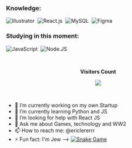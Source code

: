 
### Knowledge:
![Illustrator](https://img.shields.io/badge/-Illustrator-0D1117?style=for-the-badge&logo=Illustrator&logoColor=1572B6&labelColor=0D1117)&nbsp;
![React.js](https://img.shields.io/badge/-react-0D1117?style=for-the-badge&logo=react&labelColor=0D1117)&nbsp;
![MySQL](https://img.shields.io/badge/-mysql-0D1117?style=for-the-badge&logo=mysql&labelColor=0D1117)&nbsp;
![Figma](https://img.shields.io/badge/-figma-0D1117?style=for-the-badge&logo=figma&labelColor=0D1117)&nbsp;
  
### Studying in this moment:
![JavaScript](https://img.shields.io/badge/-JavaScript-0D1117?style=for-the-badge&logo=javascript&labelColor=0D1117&textColor=0D1117)&nbsp;
![Node.JS](https://img.shields.io/badge/-Node.JS-0D1117?style=for-the-badge&logo=node.js&labelColor=0D1117&textColor=0D1117)&nbsp;

  <div align="center">
<br><p align="centre"><b>Visitors Count</b></p>  
<p align="center"><img align="center" src="https://profile-counter.glitch.me/{EricLerer}/count.svg" /></p> 
<br></div>

- 🔭 I’m currently working on my own Startup
- 🌱 I’m currently learning Python and JS
- 🤔 I’m looking for help with React JS
- 💬 Ask me about Games, technology and WW2
- 📫 How to reach me: @ericlererrr
- ⚡ Fun fact: I'm Jew
-->
[![Snake Game](https://github.com/EricLerer/Ericlerer/actions/workflows/blank.yml/badge.svg?branch=main)](https://github.com/Formandodev/Formandodev/actions/workflows/blank.yml)
